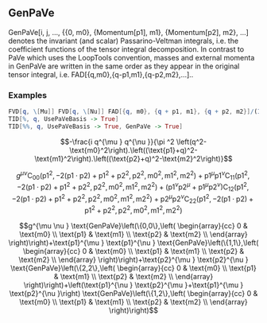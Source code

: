 ##  GenPaVe 

GenPaVe[i, j, ..., {{0, m0}, {Momentum[p1], m1}, {Momentum[p2], m2}, ...] denotes the invariant (and scalar) Passarino-Veltman integrals, i.e. the coefficient functions of the tensor integral decomposition. In contrast to PaVe which uses the LoopTools convention,  masses and external momenta in GenPaVe are written in the same order as they appear in the original tensor integral, i.e. FAD[{q,m0},{q-p1,m1},{q-p2,m2},...]..

###  Examples 

```mathematica
FVD[q, \[Mu]] FVD[q, \[Nu]] FAD[{q, m0}, {q + p1, m1}, {q + p2, m2}]/(I*Pi^2)
TID[%, q, UsePaVeBasis -> True]
TID[%%, q, UsePaVeBasis -> True, GenPaVe -> True]
```

$$-\frac{i q^{\mu } q^{\nu }}{\pi ^2 \left(q^2-\text{m0}^2\right).\left((\text{p1}+q)^2-\text{m1}^2\right).\left((\text{p2}+q)^2-\text{m2}^2\right)}$$

$$g^{\mu \nu } \text{C}_{00}\left(\text{p1}^2,-2 (\text{p1}\cdot \text{p2})+\text{p1}^2+\text{p2}^2,\text{p2}^2,\text{m0}^2,\text{m1}^2,\text{m2}^2\right)+\text{p1}^{\mu } \text{p1}^{\nu } \text{C}_{11}\left(\text{p1}^2,-2 (\text{p1}\cdot \text{p2})+\text{p1}^2+\text{p2}^2,\text{p2}^2,\text{m0}^2,\text{m1}^2,\text{m2}^2\right)+\left(\text{p1}^{\nu } \text{p2}^{\mu }+\text{p1}^{\mu } \text{p2}^{\nu }\right) \text{C}_{12}\left(\text{p1}^2,-2 (\text{p1}\cdot \text{p2})+\text{p1}^2+\text{p2}^2,\text{p2}^2,\text{m0}^2,\text{m1}^2,\text{m2}^2\right)+\text{p2}^{\mu } \text{p2}^{\nu } \text{C}_{22}\left(\text{p1}^2,-2 (\text{p1}\cdot \text{p2})+\text{p1}^2+\text{p2}^2,\text{p2}^2,\text{m0}^2,\text{m1}^2,\text{m2}^2\right)$$

$$g^{\mu \nu } \text{GenPaVe}\left(\{0,0\},\left(
\begin{array}{cc}
 0 & \text{m0} \\
 \text{p1} & \text{m1} \\
 \text{p2} & \text{m2} \\
\end{array}
\right)\right)+\text{p1}^{\mu } \text{p1}^{\nu } \text{GenPaVe}\left(\{1,1\},\left(
\begin{array}{cc}
 0 & \text{m0} \\
 \text{p1} & \text{m1} \\
 \text{p2} & \text{m2} \\
\end{array}
\right)\right)+\text{p2}^{\mu } \text{p2}^{\nu } \text{GenPaVe}\left(\{2,2\},\left(
\begin{array}{cc}
 0 & \text{m0} \\
 \text{p1} & \text{m1} \\
 \text{p2} & \text{m2} \\
\end{array}
\right)\right)+\left(\text{p1}^{\nu } \text{p2}^{\mu }+\text{p1}^{\mu } \text{p2}^{\nu }\right) \text{GenPaVe}\left(\{1,2\},\left(
\begin{array}{cc}
 0 & \text{m0} \\
 \text{p1} & \text{m1} \\
 \text{p2} & \text{m2} \\
\end{array}
\right)\right)$$